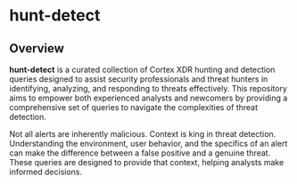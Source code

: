 # hunt-detect

## Overview

**hunt-detect** is a curated collection of Cortex XDR hunting and detection queries designed to assist security professionals and threat hunters in identifying, analyzing, and responding to threats effectively. This repository aims to empower both experienced analysts and newcomers by providing a comprehensive set of queries to navigate the complexities of threat detection. 


Not all alerts are inherently malicious. Context is king in threat detection. Understanding the environment, user behavior, and the specifics of an alert can make the difference between a false positive and a genuine threat. These queries are designed to provide that context, helping analysts make informed decisions.



